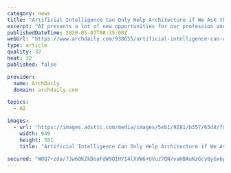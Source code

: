 ```yaml
---
category: news
title: "Artificial Intelligence Can Only Help Architecture if We Ask the Right Questions"
excerpt: "AI presents a lot of new opportunities for our profession and architect is harder to replace with AI than many other professions due to its subjective nature."
publishedDateTime: 2020-05-07T08:35:00Z
webUrl: "https://www.archdaily.com/938655/artificial-intelligence-can-only-help-architecture-if-we-ask-the-right-questions"
type: article
quality: 32
heat: 32
published: false

provider:
  name: ArchDaily
  domain: archdaily.com

topics:
  - AI

images:
  - url: "https://images.adsttc.com/media/images/5eb1/9281/b357/65d8/fd00/02be/large_jpg/Screen_Shot_2020-05-05_at_12.20.39_PM.jpg?1588695675"
    width: 949
    height: 551
    title: "Artificial Intelligence Can Only Help Architecture if We Ask the Right Questions"

secured: "W0Q7+zda/7Jw60KZkDoaFdW9O1HY14lXVW6+UVuz7QN/vaHBAuNzGcy8yGx6pFsiHtgNNAjovSeiyOtHDmti7bAbgGdMbh65F3/kT4jisKiyT4/+AX+VlyZx7Yf+X686p/jx9Mpg/mswxnowvt+wYolXVPK7MQrbEJwZLlm3C2XlyG/5GHY7+O69DMF0aVG4pPo6jdksrFMKaW1v3lZ9LO14U1RDXnBxI72uC0PMABxAhgVUzuBUpQax1q7TbpleMM5BXw2XJYdjP97UA78E86MiHyODfV2G5Yy5Jb4A1CP9mjIyj7GXsJtyKIj0L0+s;FkB0Jdbujp+btp1kJZB4yg=="
---
```


